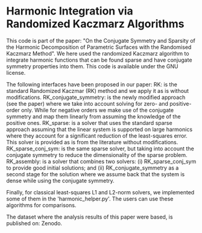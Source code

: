 # Harmonic Integration via Randomized Kaczmarz Algorithms

This code is part of the paper: "On the Conjugate Symmetry and Sparsity of the Harmonic Decomposition of Parametric Surfaces with the Randomised Kaczmarz Method". We here used the randomized Kaczmarz algorithm to integrate harmonic functions that can be found sparse and have conjugate symmetry properties into them. This code is available under the GNU license. 

The following interfaces have been proposed in our paper:
RK: is the standard Randomized Kaczmar (RK) method and we apply it as is without modifications.
RK_conjugate_symmetry: is the newly modified approach (see the paper) where we take into account solving for zero- and positive-order only. While for negative orders we make use of the conjugate symmetry and map them linearly from assuming the knowledge of the positive ones.
RK_sparse: is a solver that uses the standard sparse approach assuming that the linear system is supported on large harmonics where they account for a significant reduction of the least-squares error. This solver is provided as is from the literature without modifications.
RK_sparse_conj_sym: is the same sparse solver, but taking into account the conjugate symmetry to reduce the dimensionality of the sparse problem.
RK_assembly: is a solver that combines two solvers: (i) RK_sparse_conj_sym to provide good initial solutions; and (ii) RK_conjugate_symmetry as a second stage for the solution where we assume back that the system is dense while using the conjugate symmetry.

Finally, for classical least-squares L1 and L2-norm solvers, we implemented some of them in the 'harmonic_helper.py'. The users can use these algorithms for comparisons.

The dataset where the analysis results of this paper were based, is published on: Zenodo.
